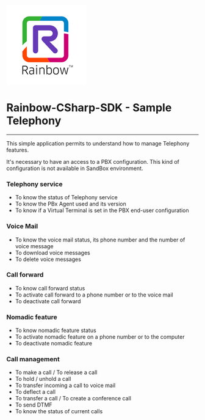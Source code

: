 ![Rainbow](../../logo_rainbow.png)

 
# Rainbow-CSharp-SDK - Sample Telephony
---

This simple application permits to understand how to manage Telephony features. 

It's necessary to have an access to a PBX configuration. This kind of configuration is not available in SandBox environment.

### Telephony service
- To know the status of Telephony service
- To know the PBx Agent used and its version
- To know if a Virtual Terminal is set in the PBX end-user configuration

### Voice Mail
- To know the voice mail status, its phone number and the number of voice message
- To download voice messages
- To delete voice messages

### Call forward
- To know call forward status
- To activate call forward to a phone number or to the voice mail
- To deactivate call forward

### Nomadic feature
- To know nomadic feature status
- To activate nomadic feature on a phone number or to the computer 
- To deactivate nomadic feature 

### Call management
- To make a call / To release a call 
- To hold / unhold a call  
- To transfer incoming a call to voice mail 
- To deflect a call
- To transfer a call / To create a conference call
- To send DTMF
- To know the status of current calls

